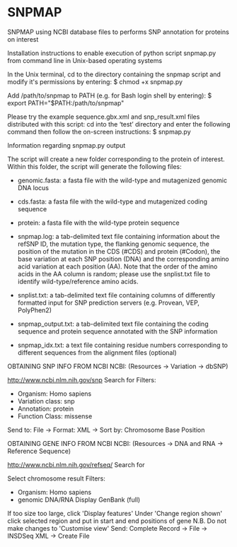 # SNPMAP
SNPMAP using NCBI database files to performs SNP annotation for proteins on interest 

Installation instructions to enable execution of python script snpmap.py from command line in Unix-based operating systems

In the Unix terminal, cd to the directory containing the snpmap script and modify it's permissions by entering:
$ chmod +x snpmap.py

Add /path/to/snpmap to PATH (e.g. for Bash login shell by entering):
$ export PATH="$PATH:/path/to/snpmap"

Please try the example sequence.gbx.xml and snp_result.xml files distributed with this script: cd into the ‘test’ directory and enter the following command then follow the on-screen instructions:
$ snpmap.py



Information regarding snpmap.py output

The script will create a new folder corresponding to the protein of interest. Within this folder, the script will generate the following files:

- genomic.fasta: a fasta file with the wild-type and mutagenized genomic DNA locus

- cds.fasta: a fasta file with the wild-type and mutagenized coding sequence

- protein: a fasta file with the wild-type protein sequence

- snpmap.log: a tab-delimited text file containing information about the refSNP ID, the mutation type, the flanking genomic sequence, the position of the mutation in the CDS (#CDS) and protein (#Codon), the base variation at each SNP position (DNA) and the corresponding amino acid variation at each position (AA). Note that the order of the amino acids in the AA column is random; please use the snplist.txt file to identify wild-type/reference amino acids.

- snplist.txt: a tab-delimited text file containing columns of differently formatted input for SNP prediction servers (e.g. Provean, VEP, PolyPhen2)

- snpmap_output.txt: a tab-delimited text file containing the coding sequence and protein sequence annotated with the SNP information

- snpmap_idx.txt: a text file containing residue numbers corresponding to different sequences from the alignment files (optional)


OBTAINING SNP INFO FROM NCBI
NCBI:
(Resources -> Variation -> dbSNP)

http://www.ncbi.nlm.nih.gov/snp
 Search for <gene>
Filters:
- Organism: Homo sapiens
- Variation class: snp
- Annotation: protein
- Function Class: missense

Send to: File -> Format: XML -> Sort by: Chromosome Base Position


OBTAINING GENE INFO FROM NCBI
NCBI:
(Resources -> DNA and RNA -> Reference Sequence)

http://www.ncbi.nlm.nih.gov/refseq/
 Search for <gene>

Select chromosome result 
Filters:
- Organism: Homo sapiens
- genomic DNA/RNA
 Display GenBank (full)

If too size too large, click 'Display features'
Under 'Change region shown' click selected region and put in start and end positions of gene
N.B. 
Do not make changes to 'Customise view'
Send: Complete Record -> File -> INSDSeq XML -> Create File

